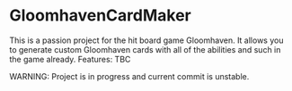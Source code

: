 # GloomhavenCardMaker

This is a passion project for the hit board game Gloomhaven. It allows you to generate custom Gloomhaven cards with all of the abilities and such in the game already.
Features:
TBC

WARNING: Project is in progress and current commit is unstable.
